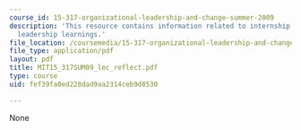 ```yaml
---
course_id: 15-317-organizational-leadership-and-change-summer-2009
description: 'This resource contains information related to internship reflection:
  leadership learnings.'
file_location: /coursemedia/15-317-organizational-leadership-and-change-summer-2009/fef39fa0ed228dad9aa2314ceb9d8530_MIT15_317SUM09_lec_reflect.pdf
file_type: application/pdf
layout: pdf
title: MIT15_317SUM09_lec_reflect.pdf
type: course
uid: fef39fa0ed228dad9aa2314ceb9d8530

---
```

None